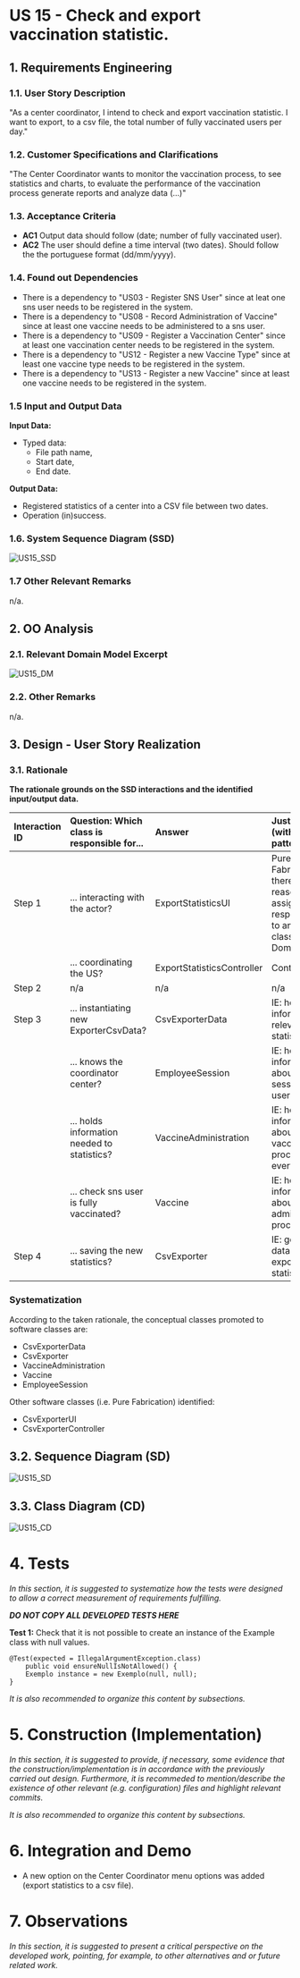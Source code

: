 # US 15 - Check and export vaccination statistic.

## 1. Requirements Engineering

### 1.1. User Story Description

"As a center coordinator, I intend to check and export vaccination statistic. I want to export, to a csv file, the total number of fully vaccinated users per day."

### 1.2. Customer Specifications and Clarifications

"The Center Coordinator wants to monitor the vaccination process, to see statistics and charts, to evaluate the performance of the vaccination process generate reports and analyze data (...)"

### 1.3. Acceptance Criteria

* **AC1** Output data should follow (date; number of fully vaccinated user).
* **AC2** The user should define a time interval (two dates). Should follow the the portuguese format (dd/mm/yyyy).

### 1.4. Found out Dependencies

* There is a dependency to "US03 - Register SNS User" since at leat one sns user needs to be registered in the system.
* There is a dependency to "US08 - Record Administration of Vaccine" since at least one vaccine needs to be administered to a sns user.
* There is a dependency to "US09 - Register a Vaccination Center" since at least one vaccination center needs to be registered in the system.
* There is a dependency to "US12 - Register a new Vaccine Type" since at least one vaccine type needs to be registered in the system.
* There is a dependency to "US13 - Register a new Vaccine" since at least one vaccine needs to be registered in the system.

### 1.5 Input and Output Data

**Input Data:**

* Typed data:
	* File path name,
	* Start date,
	* End date.

**Output Data:**

* Registered statistics of a center into a CSV file between two dates.
* Operation (in)success.

### 1.6. System Sequence Diagram (SSD)

![US15_SSD](SSD/US15_SSD.svg)

### 1.7 Other Relevant Remarks

n/a.

## 2. OO Analysis

### 2.1. Relevant Domain Model Excerpt

![US15_DM](DM/US15_DM.svg)

### 2.2. Other Remarks

n/a.

## 3. Design - User Story Realization

### 3.1. Rationale

**The rationale grounds on the SSD interactions and the identified input/output data.**

| Interaction ID | Question: Which class is responsible for... | Answer                     | Justification (with patterns)                                                                                 |
| :------------- | :------------------------------------------ | :------------------------- | :------------------------------------------------------------------------------------------------------------ |
| Step 1         | ... interacting with the actor?             | ExportStatisticsUI         | Pure Fabrication: there is no reason to assign this responsibility to any existing class in the Domain Model. |
|                | ... coordinating the US?                    | ExportStatisticsController | Controller                                                                                                    |
| Step 2         | n/a                                         | n/a                        | n/a                                                                                                           |
| Step 3         | ... instantiating new ExporterCsvData?      | CsvExporterData            | IE: holds the information relevant to the statistics                                                          |
|                | ... knows the coordinator center?           | EmployeeSession            | IE: holds information about the sessions of the users.                                                        |
|                | ... holds information needed to statistics? | VaccineAdministration      | IE: holds information about the vaccination process of every user                                             |
|                | ... check sns user is fully vaccinated?     | Vaccine                    | IE: holds information about the administrations process                                                       |
| Step 4         | ... saving the new statistics?              | CsvExporter                | IE: gets all the data needed to export the statistics.                                                        |

### Systematization

According to the taken rationale, the conceptual classes promoted to software classes are:

- CsvExporterData 
- CsvExporter
- VaccineAdministration
- Vaccine
- EmployeeSession

Other software classes (i.e. Pure Fabrication) identified:

- CsvExporterUI 
- CsvExporterController

## 3.2. Sequence Diagram (SD)

![US15_SD](SD/US15_SD.svg)

## 3.3. Class Diagram (CD)

![US15_CD](CD/US15_CD.svg)

# 4. Tests

_In this section, it is suggested to systematize how the tests were designed to allow a correct measurement of requirements fulfilling._

**_DO NOT COPY ALL DEVELOPED TESTS HERE_**

**Test 1:** Check that it is not possible to create an instance of the Example class with null values.

    @Test(expected = IllegalArgumentException.class)
    	public void ensureNullIsNotAllowed() {
    	Exemplo instance = new Exemplo(null, null);
    }

_It is also recommended to organize this content by subsections._

# 5. Construction (Implementation)

_In this section, it is suggested to provide, if necessary, some evidence that the construction/implementation is in accordance with the previously carried out design. Furthermore, it is recommeded to mention/describe the existence of other relevant (e.g. configuration) files and highlight relevant commits._

_It is also recommended to organize this content by subsections._

# 6. Integration and Demo

* A new option on the Center Coordinator menu options was added (export statistics to a csv file).

# 7. Observations

_In this section, it is suggested to present a critical perspective on the developed work, pointing, for example, to other alternatives and or future related work._
